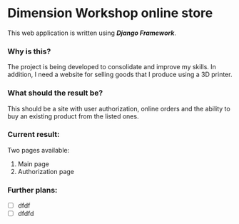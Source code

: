 # Dimension Workshop online store 

This web application is written using ***Django Framework***.

### Why is this?

The project is being developed to consolidate and improve my skills. In addition, I need a website for selling goods that I produce using a 3D printer.

### What should the result be?

This should be a site with user authorization, online orders and the ability to buy an existing product from the listed ones.

### Current result:

Two pages available: 
  1. Main page
  2. Authorization page

### Further plans:

- [ ] dfdf
- [ ] dfdfd
